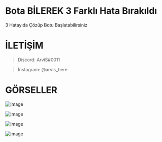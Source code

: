 # Bota BİLEREK 3 Farklı Hata Bırakıldı
3 Hatayıda Çözüp Botu Başlatabilirsiniz
# 

# İLETİŞİM
> Discord: ArviS#0011

> İnstagram: @arvis_here
#

# GÖRSELLER
![image](https://user-images.githubusercontent.com/69751083/202910668-61fa9f98-49bd-4496-bc5f-065e986e33f5.png)

![image](https://user-images.githubusercontent.com/69751083/202910670-778574cb-f6d9-4a9d-b56c-2cfd8325dbc8.png)

![image](https://user-images.githubusercontent.com/69751083/202910675-f3077c3a-e0ea-4b73-8c9b-94a544e635a8.png)

![image](https://user-images.githubusercontent.com/69751083/202910678-56f12a01-07ec-4e41-b37f-3d30dc636b62.png)

